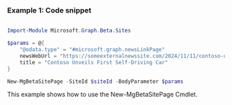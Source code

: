 ### Example 1: Code snippet

```powershell

Import-Module Microsoft.Graph.Beta.Sites

$params = @{
	"@odata.type" = "#microsoft.graph.newsLinkPage"
	newsWebUrl = "https://someexternalnewssite.com/2024/11/11/contoso-unveils-first-self-driving-car"
	title = "Contoso Unveils First Self-Driving Car"
}

New-MgBetaSitePage -SiteId $siteId -BodyParameter $params

```
This example shows how to use the New-MgBetaSitePage Cmdlet.


